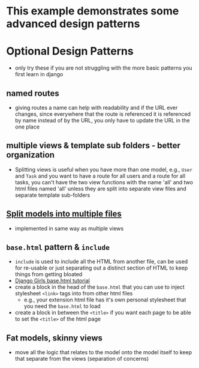 # This example demonstrates some advanced design patterns

# Optional Design Patterns
- only try these if you are not struggling with the more basic patterns you first learn in django

## named routes
- giving routes a name can help with readability and if the URL ever changes, since everywhere that the route is referenced it is referenced by name instead of by the URL, you only have to update the URL in the one place

## multiple views & template sub folders - better organization
- Splitting views is useful when you have more than one model, e.g., `User` and `Task` and you want to have a route for all users and a route for all tasks, you can't have the two view functions with the name 'all' and two html files named 'all' unless they are split into separate view files and separate template sub-folders

## [Split models into multiple files](https://chrisbartos.com/articles/how-to-organize-your-models/)
- implemented in same way as multiple views

## `base.html` pattern & `include`
- `include` is used to include all the HTML from another file, can be used for re-usable or just separating out a distinct section of HTML to keep things from getting bloated
- [Django Girls base.html tutorial](https://tutorial.djangogirls.org/en/template_extending/)
- create a block in the head of the `base.html` that you can use to inject stylesheet `<link>` tags into from other html files
  - e.g., your extension html file has it's own personal stylesheet that you need the `base.html` to load
- create a block in between the `<title>` if you want each page to be able to set the `<title>` of the html page

## Fat models, skinny views
- move all the logic that relates to the model onto the model itself to keep that separate from the views (separation of concerns)